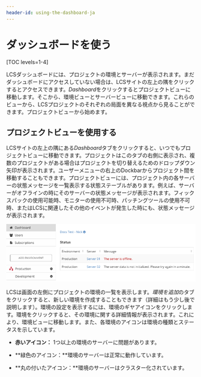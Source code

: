 ```yaml
---
header-id: using-the-dashboard-ja
---
```


# ダッシュボードを使う

[TOC levels=1-4]

LCSダッシュボードには、プロジェクトの環境とサーバーが表示されます。まだダッシュボードにアクセスしていない場合は、LCSサイトの左上の隅をクリックするとアクセスできます。*Dashboard*をクリックするとプロジェクトビューに移動します。そこから、環境ビューとサーバービューに移動できます。これらのビューから、LCSプロジェクトのそれぞれの局面を異なる視点から見ることができます。プロジェクトビューから始めます。

## プロジェクトビューを使用する

LCSサイトの左上の隅にある*Dashboard*タブをクリックすると、いつでもプロジェクトビューに移動できます。プロジェクトはこのタブの右側に表示され、複数のプロジェクトがある場合はプロジェクトを切り替えるためのドロップダウン矢印が表示されます。ユーザーメニューの右上のDockbarからプロジェクト間を移動することもできます。プロジェクトビューには、プロジェクト内の各サーバーの状態メッセージを一覧表示する状態ステーブルがあります。例えば、サーバーがオフラインの時にそのサーバーの状態メッセージが表示されます。フィックスパックの使用可能時、モニターの使用不可時、パッチングツールの使用不可時、またはLCSに関連したその他のイベントが発生した時にも、状態メッセージが表示されます。

![図 1: LCS プロジェクトビューは、LCSプロジェクトの概要を表示する。](../../../images-dxp/lcs-project-view.png)

LCSは画面の左側にプロジェクトの環境の一覧を表示します。*環境を追加*のタブをクリックすると、新しい環境を作成することもできます（詳細はもう少し後で説明します）。環境の設定を表示するには、環境のギヤアイコンをクリックします。環境をクリックすると、その環境に関する詳細情報が表示されます。これにより、環境ビューに移動します。また、各環境のアイコンは環境の種類とステータスを示しています。

- **赤いアイコン：** 1つ以上の環境のサーバーに問題があります。

- **緑色のアイコン：**環境のサーバーは正常に動作しています。

- **丸の付いたアイコン：**環境のサーバーはクラスター化されています。
